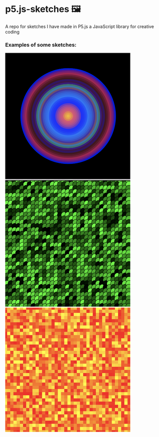 # p5.js-sketches 🖼
A repo for sketches I have made in P5.js a JavaScript library for creative coding
### Examples of some sketches:
<img src = "img/img1.png" width = "400">
<img src = "img/scales.png" width = "400">
<img src = "img/lava.png" width = "400">



